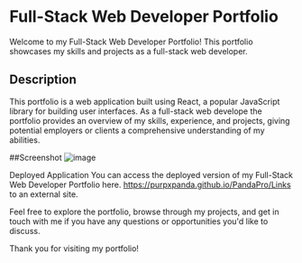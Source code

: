 # Full-Stack Web Developer Portfolio
Welcome to my Full-Stack Web Developer Portfolio! This portfolio showcases my skills and projects as a full-stack web developer.

## Description
This portfolio is a web application built using React, a popular JavaScript library for building user interfaces. As a full-stack web develope the portfolio provides an overview of my skills, experience, and projects, giving potential employers or clients a comprehensive understanding of my abilities.

##Screenshot
![image](https://github.com/PurpxPanda/PandaPro/assets/116929120/70d102dd-c455-45a1-863c-98560f80ccea)

Deployed Application
You can access the deployed version of my Full-Stack Web Developer Portfolio here.
https://purpxpanda.github.io/PandaPro/Links to an external site.

Feel free to explore the portfolio, browse through my projects, and get in touch with me if you have any questions or opportunities you'd like to discuss.

Thank you for visiting my portfolio!

